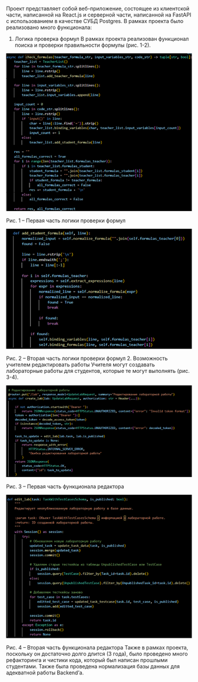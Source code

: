 Проект представляет собой веб-приложение, состоящее из клиентской части, написанной на React.js и серверной части, написанной на FastAPI с использованием в качестве СУБД Postgres. 
В рамках проекта было реализовано много функционала:
1.	Логика проверка формул
В рамках проекта реализован функционал поиска и проверки правильности формулы (рис. 1-2).

![image info](./pictures/1.png)

Рис. 1 – Первая часть логики проверки формул

![image info](./pictures/2.png)

Рис. 2 – Вторая часть логики проверки формул
2.	Возможность учителем редактировать работы
Учителя могут создавать лабораторные работы для студентов, которые те могут выполнять (рис. 3-4).

![image info](./pictures/3.png)

Рис. 3 – Первая часть функционала редактора

![image info](./pictures/4.png)

Рис. 4 – Вторая часть функционала редактора
Также в рамках проекта, поскольку он достаточно долго длится (3 года), было проведено много рефакторинга и чистики кода, который был написан прошлыми студентами.
Также была проведена нормализация базы данных для адекватной работы Backend’а.
